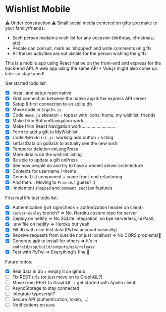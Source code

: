 # Wishlist Mobile

⚠️ Under construction ⚠️
Small social media centered on gifts you make to your family/friends:

- Each person maitain a wish list for any occasion (birthday, christmas, etc)
- People can consult, mark as 'shopped' and write comments on gifts
- All theses activities are not visible for the person wishing the gifts

This is a mobile app using React Native on the front-end and express for the back-end API. A web app using the same API + Vue.js might also come up later so stay tuned!

Get started todo list:

- [x] Install and setup react native
- [x] First connection between the native app & the express API server
- [x] Setup & first connection to an sqlite db
- [x] Move code in `SignIn.js`
- [x] Code `Home.js` skeleton = topbar with icons: home, my wishlist, friends
- [x] Make frkin BottomNavigation work...........................
- [x] Make frkin React Navigation work...........................
- [x] Form to add a gift to MyWishlist
- [x] Code `MyWishlist.js`: working add button + listing
- [x] setListData on goBack to actually see the new wish
- [x] Temporar deletion onLongPress
- [x] More details on the wishlist listing
- [x] Be able to update a gift onPress
- [x] See how people do and try to have a decent server architecture
- [x] Contexts for username / theme
- [x] Generic List component + some front-end refactoring
- [x] And then... Moving to `Friends` I guess? :)
- [x] Implement `shopped` and `comment section` features

First real life test todo list:

- [x] Authentication (jwt sign/check + authorization header on client)
- [x] `server-deploy` branch? => No, Heroku custom repo for server
- [x] Deploy on netlify => No SQLite integration, so bye serverless, hi PaaS
- [x] .env file on netlify => Heroku but yeah
- [x] Fill db with nice test data (PyTwi account basically)
- [x] Receive requests from outside not just localhost => No CORS problems!🤯
- [x] Generate apk to install for others => it's in `android/app/build/outputs/apk/release`
- [x] Test with PyTwi => Everything's fine 🙂

Future todos:

- [x] Real data in db + empty it on github
- [ ] Fix REST urls (or just move on to GraphQL?)
- [ ] Move from REST to GraphQL + get started with Apollo client!
- [ ] AsyncStorage to stay connected
- [ ] Integrate typescript?
- [ ] Secure API (authentication, token, ...)
- [ ] Notifications on `Home`
